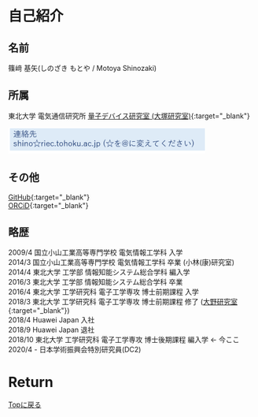 # 自己紹介
## 名前
篠﨑 基矢(しのざき もとや / Motoya Shinozaki)

## 所属
東北大学 電気通信研究所 [量子デバイス研究室 (大塚研究室)](https://ja.qd.riec.tohoku.ac.jp/){:target="_blank"}

<img src="./mail.png" width="400px">

## その他
[GitHub](https://github.com/MotoyaShinozaki){:target="_blank"}<br>
[ORCiD](https://orcid.org/0000-0001-9460-9156){:target="_blank"}<br>

## 略歴
2009/4 国立小山工業高等専門学校 電気情報工学科 入学<br>
2014/3 国立小山工業高等専門学校 電気情報工学科 卒業 (小林(康)研究室)<br>
2014/4 東北大学 工学部 情報知能システム総合学科 編入学<br>
2016/3 東北大学 工学部 情報知能システム総合学科 卒業<br>
2016/4 東北大学 工学研究科 電子工学専攻 博士前期課程 入学<br>
2018/3 東北大学 工学研究科 電子工学専攻 博士前期課程 修了 ([大野研究室](http://www.ohno.riec.tohoku.ac.jp/japanese/index.html){:target="_blank"})<br>
2018/4 Huawei Japan 入社<br>
2018/9 Huawei Japan 退社<br>
2018/10 東北大学 工学研究科 電子工学専攻 博士後期課程 編入学 ← 今ここ<br>
2020/4 - 日本学術振興会特別研究員(DC2)<br>

# Return
[Topに戻る](https://motoyashinozaki.github.io/minidora/)